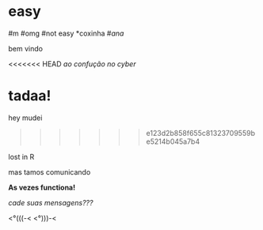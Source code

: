 # easy
#m
#omg
#not easy
*coxinha
#*ana*

bem vindo

<<<<<<< HEAD
*ao confução no cyber*

tadaa!
=======
 hey mudei
 
>>>>>>> e123d2b858f655c81323709559be5214b045a7b4

lost in R

mas  tamos comunicando

**As vezes functiona!**

_cade suas mensagens???_

<°(((-<
<°)))-<